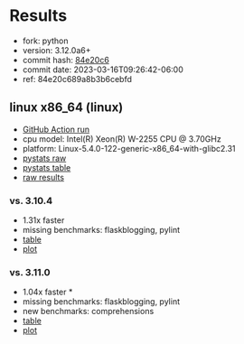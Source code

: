 # Results

- fork: python
- version: 3.12.0a6+
- commit hash: [84e20c6](https://github.com/python/cpython/commit/84e20c6)
- commit date: 2023-03-16T09:26:42-06:00
- ref: 84e20c689a8b3b6cebfd

## linux x86_64 (linux)

- [GitHub Action run](https://github.com/faster-cpython/benchmarking/actions/runs/4439585036)
- cpu model: Intel(R) Xeon(R) W-2255 CPU @ 3.70GHz
- platform: Linux-5.4.0-122-generic-x86_64-with-glibc2.31
- [pystats raw](bm-20230316-linux-x86_64-python-84e20c689a8b3b6cebfd-3.12.0a6%2B-84e20c6-pystats.json)
- [pystats table](bm-20230316-linux-x86_64-python-84e20c689a8b3b6cebfd-3.12.0a6%2B-84e20c6-pystats.md)
- [raw results](bm-20230316-linux-x86_64-python-84e20c689a8b3b6cebfd-3.12.0a6%2B-84e20c6.json)

### vs. 3.10.4

- 1.31x faster
- missing benchmarks: flaskblogging, pylint
- [table](bm-20230316-linux-x86_64-python-84e20c689a8b3b6cebfd-3.12.0a6%2B-84e20c6-vs-3.10.4.md)
- [plot](bm-20230316-linux-x86_64-python-84e20c689a8b3b6cebfd-3.12.0a6%2B-84e20c6-vs-3.10.4.png)

### vs. 3.11.0

- 1.04x faster \*
- missing benchmarks: flaskblogging, pylint
- new benchmarks: comprehensions
- [table](bm-20230316-linux-x86_64-python-84e20c689a8b3b6cebfd-3.12.0a6%2B-84e20c6-vs-3.11.0.md)
- [plot](bm-20230316-linux-x86_64-python-84e20c689a8b3b6cebfd-3.12.0a6%2B-84e20c6-vs-3.11.0.png)

